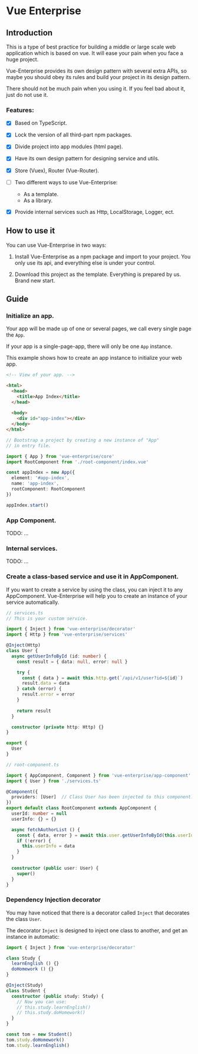 # Vue Enterprise

## Introduction

This is a type of best practice for building a middle or large scale web application which is based on vue. 
It will ease your pain when you face a huge project.

Vue-Enterprise provides its own design pattern with several extra APIs, so maybe you should obey its rules and build your project in its design pattern.

There should not be much pain when you using it. If you feel bad about it, just do not use it.

### Features:

 - [x] Based on TypeScript.
 
 - [x] Lock the version of all third-part npm packages.

 - [x] Divide project into app modules (html page).
 
 - [x] Have its own design pattern for designing service and utils.
 
 - [x] Store (Vuex), Router (Vue-Router).
 
 - [ ] Two different ways to use Vue-Enterprise:
   - As a template.
   - As a library.

 - [x] Provide internal services such as Http, LocalStorage, Logger, ect.
 
## How to use it

You can use Vue-Enterprise in two ways:

1. Install Vue-Enterprise as a npm package and import to your project. You only use its api, and everything else is under your control.

2. Download this project as the template. Everything is prepared by us. Brand new start.

## Guide

### Initialize an app.

Your app will be made up of one or several pages, we call every single page the `App`.

If your app is a single-page-app, there will only be one `App` instance.

This example shows how to create an app instance to initialize your web app.

```html
<!-- View of your app. -->

<html>
  <head>
    <title>App Index</title>
  </head>
  
  <body>
    <div id="app-index"></div>
  </body>
</html>
```

```typescript
// Bootstrap a project by creating a new instance of "App"
// in entry file.

import { App } from 'vue-enterprise/core'
import RootComponent from './root-component/index.vue'

const appIndex = new App({
  element: '#app-index',
  name: 'app-index',
  rootComponent: RootComponent
})

appIndex.start()
```

### App Component.

TODO: ...

### Internal services.

TODO: ...

### Create a class-based service and use it in AppComponent.

If you want to create a service by using the class, you can inject it to any AppComponent. Vue-Enterprise will help you to create an instance of your service automatically.

```typescript
// services.ts
// This is your custom service.

import { Inject } from 'vue-enterprise/decorator'
import { Http } from 'vue-enterprise/services'

@Inject(Http)
class User {
  async getUserInfoById (id: number) {
    const result = { data: null, error: null }

    try {
      const { data } = await this.http.get(`/api/v1/user?id=${id}`)
      result.data = data
    } catch (error) {
      result.error = error
    }
    
    return result
  }

  constructor (private http: Http) {}
}

export {
  User
}
```

```typescript
// root-component.ts

import { AppComponent, Component } from 'vue-enterprise/app-component'
import { User } from './services.ts'

@Component({
  providers: [User]  // Class User has been injected to this component.
})
export default class RootComponent extends AppComponent {
  userId: number = null
  userInfo: {} = {}

  async fetchAuthorList () {
    const { data, error } = await this.user.getUserInfoById(this.userId)
    if (!error) {
      this.userInfo = data
    }
  }
  
  constructor (public user: User) {
    super()
  }
}
```

### Dependency Injection decorator

You may have noticed that there is a decorator called `Inject` that decorates the class `User`.

The decorator `Inject` is designed to inject one class to another, and get an instance in automatic:

```typescript
import { Inject } from 'vue-enterprise/decorator'

class Study {
  learnEnglish () {}
  doHomework () {}
}

@Inject(Study)
class Student {
  constructor (public study: Study) {
    // Now you can use:
    // this.study.learnEnglish()
    // this.study.doHomework()
  }
}

const tom = new Student()
tom.study.doHomework()
tom.study.learnEnglish()
```
